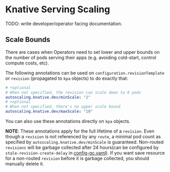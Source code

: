# Knative Serving Scaling

TODO: write developer/operator facing documentation.

## Scale Bounds

There are cases when Operators need to set lower and upper bounds on the number
of pods serving their apps (e.g. avoiding cold-start, control compute costs,
etc).

The following annotations can be used on `configuration.revisionTemplate` or
`revision` (propagated to `kpa` objects) to do exactly that:

```yaml
# +optional
# When not specified, the revision can scale down to 0 pods
autoscaling.knative.dev/minScale: "2"
# +optional
# When not specified, there's no upper scale bound
autoscaling.knative.dev/maxScale: "10"
```

You can also use these annotations directly on `kpa` objects.

**NOTE**: These annotations apply for the full lifetime of a `revision`.
Even though a `revision` is not referenced by any `route`, a minimal pod count
as specified by `autoscaling.knative.dev/minScale` is guaranteed. Non-routed
`revisions` will be garbage collected after 24 hours(can be configured by
`stale-revision-create-delay` in [config-gc.yaml](/config/config-gc.yaml)).
If you want save resource for a non-routed `revision` before it is garbage
collected, you should manually delete it.
